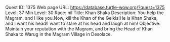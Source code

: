 Quest ID: 1375
Web page URL: https://database.turtle-wow.org/?quest=1375
Level: 37
Min Level: 30
Race: nil
Title: Khan Shaka
Description: You help the Magram, and I like you.Now, kill the Khan of the Gelkis!He is Khan Shaka, and I want his head!I want to stare at his head and laugh at him!
Objective: Maintain your reputation with the Magram, and bring the Head of Khan Shaka to Warug in the Magram Village in Desolace.
